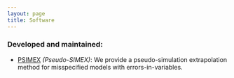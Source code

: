 ```yaml
---
layout: page
title: Software 
---
```


### Developed and maintained:

   - [PSIMEX](https://github.com/Huali2022/PSIMEX) _(Pseudo-SIMEX)_: We provide a pseudo-simulation extrapolation method for misspecified models with errors-in-variables.
   
